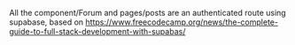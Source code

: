 All the component/Forum and pages/posts are an authenticated route using supabase, based on https://www.freecodecamp.org/news/the-complete-guide-to-full-stack-development-with-supabas/